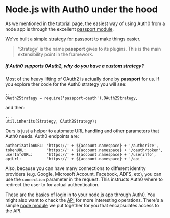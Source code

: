 # Node.js with Auth0 under the hood

As we mentioned in the [tutorial page](/server-platforms/nodejs), the easiest way of using Auth0 from a node app is through the excellent [passport module](http://passportjs.org).

We've built a [simple strategy for passport](https://github.com/auth0/passport-auth0) to make things easier.

> 'Strategy' is the name __passport__ gives to its plugins. This is the main extensibility point in the framework.

##### If Auth0 supports OAuth2, why do you have a custom strategy?

Most of the heavy lifting of OAuth2 is actually done by __passport__ for us. If you explore ther code for the Auth0 strategy you will see:

    ...
    OAuth2Strategy = require('passport-oauth').OAuth2Strategy,

and then:

    ...
    util.inherits(Strategy, OAuth2Strategy);

Ours is just a helper to automate URL handling and other parameters that Auth0 needs. Auth0 endpoints are:


    authorizationURL: 'https://' + ${account.namespace} + '/authorize',
    tokenURL:         'https://' + ${account.namespace} + '/oauth/token',
    userInfoURL:      'https://' + ${account.namespace} + '/userinfo',
    apiUrl:           'https://' + ${account.namespace} + '/api'

Also, because you can have many connections to different identity providers (e.g. Google, Microsoft Account, Facebook, ADFS, etc), you can use the `connection` parameter in the request. This instructs Auth0 where to redirect the user to for actual authentication.

These are the basics of login in to your node.js app through Auth0. You might also want to check the [API](api-reference) for more interesting operations. There's a simple [node module](/node-auth0client) we put together for you that encapsulates access to the API.
